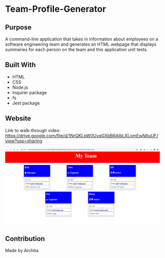 # Team-Profile-Generator

## Purpose

A command-line application that takes in information about employees on a software engineering team and generates an HTML webpage that displays summaries for each person on the team and this application unit tests. 

## Built With

- HTML
- CSS
- Node.js
- Inquirer package
- fs
- Jest package 

## Website

Link to walk-through video:
https://drive.google.com/file/d/1NrQKLpW0UvqGXbB6AlbLXLomEwNltuUF/view?usp=sharing

![](images/screenshot.JPG)

## Contribution

Made by Archita